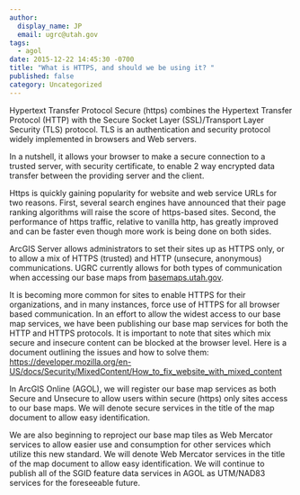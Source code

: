 ```yaml
---
author:
  display_name: JP
  email: ugrc@utah.gov
tags:
  - agol
date: 2015-12-22 14:45:30 -0700
title: "What is HTTPS, and should we be using it? "
published: false
category: Uncategorized
---
```


<p>Hypertext Transfer Protocol Secure (https) combines the Hypertext Transfer Protocol (HTTP) with the Secure Socket Layer (SSL)/Transport Layer Security (TLS) protocol. TLS is an authentication and security protocol widely implemented in browsers and Web servers.  </p>
<p>In a nutshell, it allows your browser to make a secure connection to a trusted server, with security certificate, to enable 2 way encrypted data transfer between the providing server and the client.</p>
<p>Https is quickly gaining popularity for website and web service URLs for two reasons. First, several search engines have announced that their page ranking algorithms will raise the score of https-based sites. Second, the performance of https traffic, relative to vanilla http, has greatly improved and can be faster even though more work is being done on both sides.</p>
<p>ArcGIS Server allows administrators to set their sites up as HTTPS only, or to allow a mix of HTTPS (trusted) and HTTP (unsecure, anonymous) communications.  UGRC currently allows for both types of communication when accessing our base maps from <a href="http://basemaps.utah.gov/arcgis/rest/services/BaseMaps">basemaps.utah.gov</a>.</p>
<p>It is becoming more common for sites to enable HTTPS for their organizations, and in many instances, force use of HTTPS for all browser based communication.  In an effort to allow the widest access to our base map services, we have been publishing our base map services for both the HTTP and HTTPS protocols.  It is important to note that sites which mix secure and insecure content can be blocked at the browser level.  Here is a document outlining the issues and how to solve them:<br />
<a href="https://developer.mozilla.org/en-US/docs/Security/MixedContent/How_to_fix_website_with_mixed_content">https://developer.mozilla.org/en-US/docs/Security/MixedContent/How_to_fix_website_with_mixed_content</a></p>
<p>In ArcGIS Online (AGOL), we will register our base map services as both Secure and Unsecure to allow users within secure (https) only sites access to our base maps.  We will denote secure services in the title of the map document to allow easy identification. </p>
<p>We are also beginning to reproject our base map tiles as Web Mercator services to allow easier use and consumption for other services which utilize this new standard.  We will denote Web Mercator services in the title of the map document to allow easy identification.  We will continue to publish all of the SGID feature data services in AGOL as UTM/NAD83 services for the foreseeable future.</p>
